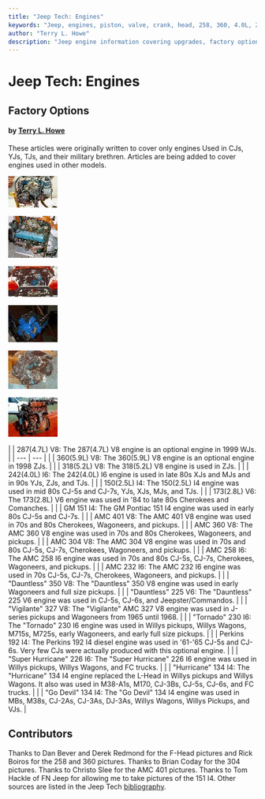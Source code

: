 ```yaml
---
title: "Jeep Tech: Engines"
keywords: "Jeep, engines, piston, valve, crank, head, 258, 360, 4.0L, 2.5L"
author: "Terry L. Howe"
description: "Jeep engine information covering upgrades, factory options, and essential information."
---
```


# Jeep Tech: Engines

## Factory Options

#### by [Terry L. Howe](mailto:txh3202@worldnet.att.net)

These articles were originally written to cover only engines
Used in CJs, YJs, TJs, and their military brethren.  Articles
are being added to cover engines used in other models.

[](/engine/d287.html)

[](/engine/d360.html)

[](/engine/d318.html)

[](/engine/amc242.html)

[](/engine/amc150.html)

[](/engine/gm173.html)

![151 pasenger side](/images/engine/gm1511_.jpg)[](/engine/gm151.html)

![AMC 401 V8](/images/engine/amc40101_.jpg)[](/engine/amc401.html)

![360 V8](/images/engine/360T.jpg)[](/engine/amc360.html)

![304 V8](/images/engine/3041_.jpg)[](/engine/amc304.html)

![258 I6](/images/engine/258T.jpg)[](/engine/amc258.html)

[](/engine/amc232.html)

[](/engine/dauntless350.html)

[](/engine/dauntless225.html)

[](/engine/amc327.html)

[](/engine/tornado230.html)

[](/engine/perkins192.html)

[](/engine/hurricane226.html)

![F-Head 134](/images/engine/fheadlt.jpg)[](/engine/hurricane134.html)

[](/engine/godevil134.html)

|  | 287(4.7L) V8:
The 287(4.7L) V8 engine is an optional engine in 1999 WJs. |
| --- | --- |
|  | 360(5.9L) V8:
The 360(5.9L) V8 engine is an optional engine in 1998 ZJs. |
|  | 318(5.2L) V8:
The 318(5.2L) V8 engine is used in ZJs. |
|  | 242(4.0L) I6:
The 242(4.0L) I6 engine is used in late 80s XJs and MJs
and in 90s YJs, ZJs, and TJs. |
|  | 150(2.5L) I4:
The 150(2.5L) I4 engine was used in mid 80s CJ-5s and
CJ-7s, YJs, XJs, MJs, and TJs. |
|  | 173(2.8L) V6:
The 173(2.8L) V6 engine was used in '84 to late 80s Cherokees
and Comanches. |
|  | GM 151 I4:
The GM Pontiac 151 I4 engine was used in early 80s CJ-5s and
CJ-7s. |
|  | AMC 401 V8:
The AMC 401 V8 engine was used in 70s and 80s
Cherokees, Wagoneers, and pickups. |
|  | AMC 360 V8:
The AMC 360 V8 engine was used in 70s and 80s
Cherokees, Wagoneers, and pickups. |
|  | AMC 304 V8:
The AMC 304 V8 engine was used in 70s and 80s CJ-5s, CJ-7s,
Cherokees, Wagoneers, and pickups. |
|  | AMC 258 I6:
The AMC 258 I6 engine was used in 70s and 80s CJ-5s, CJ-7s,
Cherokees, Wagoneers, and pickups. |
|  | AMC 232 I6:
The AMC 232 I6 engine was used in 70s CJ-5s, CJ-7s, Cherokees,
Wagoneers, and pickups. |
|  | "Dauntless" 350 V8:
The "Dauntless" 350 V8 engine was used in early Wagoneers and full
size pickups. |
|  | "Dauntless" 225 V6:
The "Dauntless" 225 V6 engine was used in CJ-5s, CJ-6s,
and Jeepster/Commandos. |
|  | "Vigilante" 327 V8:
The "Vigilante" AMC 327 V8 engine was used in J-series pickups and
Wagoneers from 1965 until 1968. |
|  | "Tornado" 230 I6:
The "Tornado" 230 I6 engine  was used in Willys pickups, Willys
Wagons, M715s, M725s, early Wagoneers, and early full size pickups. |
|  | Perkins 192 I4:
The Perkins 192 I4 diesel engine was used in '61-'65 CJ-5s and
CJ-6s.  Very few CJs were actually produced with this optional
engine. |
|  | "Super Hurricane" 226 I6:
The "Super Hurricane" 226 I6 engine was used in Willys pickups, Willys
Wagons, and FC trucks. |
|  | "Hurricane" 134 I4:
The "Hurricane" 134 I4 engine replaced the L-Head in Willys pickups
and Willys Wagons.  It also was used in M38-A1s, M170, CJ-3Bs, CJ-5s,
CJ-6s, and FC trucks. |
|  | "Go Devil" 134 I4:
The "Go Devil" 134 I4 engine was used in MBs, M38s, CJ-2As, CJ-3As,
DJ-3As, Willys Wagons, Willys Pickups, and VJs. |

## Contributors

Thanks to Dan Bever and Derek Redmond for the F-Head pictures
and Rick Boiros for the 258 and 360 pictures.  Thanks to Brian Coday
for the 304 pictures.  Thanks to Christo Slee for the AMC 401 pictures.
Thanks to Tom Hackle of FN Jeep for allowing me to take pictures of the
151 I4.  Other sources are listed in the Jeep Tech
[bibliography](/bibliography.html).